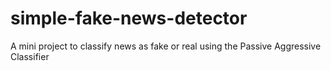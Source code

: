 # simple-fake-news-detector
A mini project to classify news as fake or real using the Passive Aggressive Classifier

